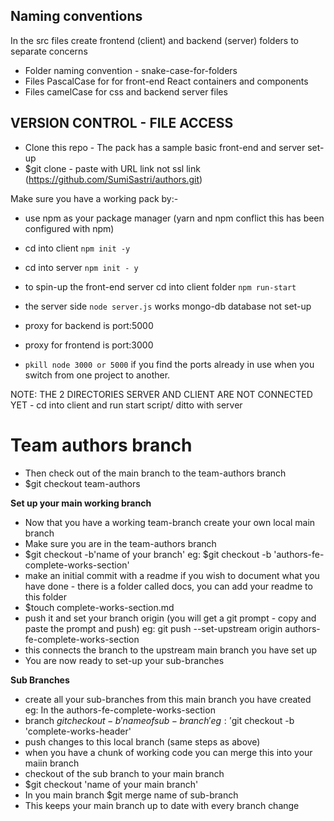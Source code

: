 
## Naming conventions

In the src files create frontend (client) and backend (server) folders to separate concerns
- Folder naming convention - snake-case-for-folders
- Files PascalCase for for front-end React containers and components
- Files camelCase for css and backend server files

## VERSION CONTROL - FILE ACCESS

- Clone this repo - The pack has a sample basic front-end and server set-up
- $git clone - paste with URL link not ssl link (https://github.com/SumiSastri/authors.git)

Make sure you have a working pack by:-
- use npm as your package manager (yarn and npm conflict this has been configured with npm)

- cd into client ```npm init -y```
- cd into server ```npm init - y``` 
- to spin-up the front-end server cd into client folder ```npm run-start```
- the server side ```node server.js``` works mongo-db database not set-up
- proxy for backend is port:5000
- proxy for frontend is port:3000
- ```pkill node 3000 or 5000``` if you find the ports already in use when you switch from one project to another.

NOTE: THE 2 DIRECTORIES SERVER AND CLIENT ARE NOT CONNECTED YET - cd into client and run start script/ ditto with server


# Team authors branch
- Then check out of the main branch to the team-authors branch
- $git checkout team-authors

__Set up your main working branch__
- Now that you have a working team-branch create your own local main branch
- Make sure you are in the team-authors branch 
- $git checkout -b'name of your branch' eg: $git checkout -b 'authors-fe-complete-works-section' 
- make an initial commit with a readme if you wish to document what you have done - there is a folder called docs, you can add your readme to this folder
- $touch complete-works-section.md 
- push it and set your branch origin (you will get a git prompt - copy and paste the prompt and push)
eg:    git push --set-upstream origin authors-fe-complete-works-section
- this connects the branch to the upstream main branch you have set up
- You are now ready to set-up your sub-branches

__Sub Branches__
- create all your sub-branches from this main branch you have created
eg: In the authors-fe-complete-works-section  
- branch $git checkout -b'name of sub-branch' eg: '$git checkout -b 'complete-works-header' 
- push changes to this local branch (same steps as above)
- when you have a chunk of working code you can merge this into your maiin branch
- checkout of the sub branch to  your main branch
- $git checkout 'name of your main branch'
- In you main branch $git merge name of sub-branch
- This keeps your main  branch up to date with every branch change
